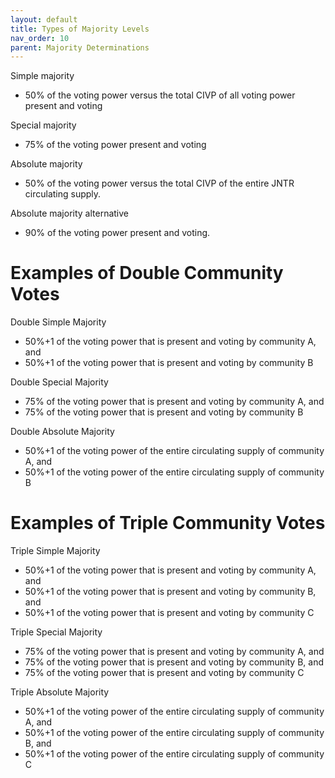 ```yaml
---
layout: default
title: Types of Majority Levels
nav_order: 10
parent: Majority Determinations
---
```


Simple majority  
- 50% of the voting power versus the total CIVP of all voting power present and voting

Special majority 
- 75% of the voting power present and voting

Absolute majority
- 50% of the voting power versus the total CIVP of the entire JNTR circulating supply.

Absolute majority alternative
- 90% of the voting power present and voting.

# Examples of Double Community Votes

Double Simple Majority 
- 50%+1 of the voting power that is present and voting by community A, and
- 50%+1 of the voting power that is present and voting by community B 

Double Special Majority 
- 75% of the voting power that is present and voting by community A, and
- 75% of the voting power that is present and voting by community B 

Double Absolute Majority 
- 50%+1 of the voting power of the entire circulating supply of community A, and
- 50%+1 of the voting power of the entire circulating supply of community B 

# Examples of Triple Community Votes

Triple Simple Majority 
- 50%+1 of the voting power that is present and voting by community A, and
- 50%+1 of the voting power that is present and voting by community B, and 
- 50%+1 of the voting power that is present and voting by community C 

Triple Special Majority 
- 75% of the voting power that is present and voting by community A, and
- 75% of the voting power that is present and voting by community B, and 
- 75% of the voting power that is present and voting by community C

Triple Absolute Majority 
- 50%+1 of the voting power of the entire circulating supply of community A, and
- 50%+1 of the voting power of the entire circulating supply of community B, and
- 50%+1 of the voting power of the entire circulating supply of community C
